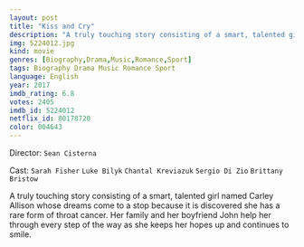 ```yaml
---
layout: post
title: "Kiss and Cry"
description: "A truly touching story consisting of a smart, talented girl named Carley Allison whose dreams come to a stop because it is discovered she has a rare form of throat cancer. Her family and her boyfriend John help her through every step of the way as she keeps her hopes up and continues to smile..."
img: 5224012.jpg
kind: movie
genres: [Biography,Drama,Music,Romance,Sport]
tags: Biography Drama Music Romance Sport 
language: English
year: 2017
imdb_rating: 6.8
votes: 2405
imdb_id: 5224012
netflix_id: 80178720
color: 004643
---
```

Director: `Sean Cisterna`  

Cast: `Sarah Fisher` `Luke Bilyk` `Chantal Kreviazuk` `Sergio Di Zio` `Brittany Bristow` 

A truly touching story consisting of a smart, talented girl named Carley Allison whose dreams come to a stop because it is discovered she has a rare form of throat cancer. Her family and her boyfriend John help her through every step of the way as she keeps her hopes up and continues to smile.